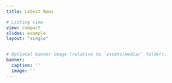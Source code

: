 ```yaml
---
title: Latest News

# Listing view
view: compact
slides: example
layout: "single"


# Optional banner image (relative to `assets/media/` folder).
banner:
  caption: ''
  image: ''
---
```


